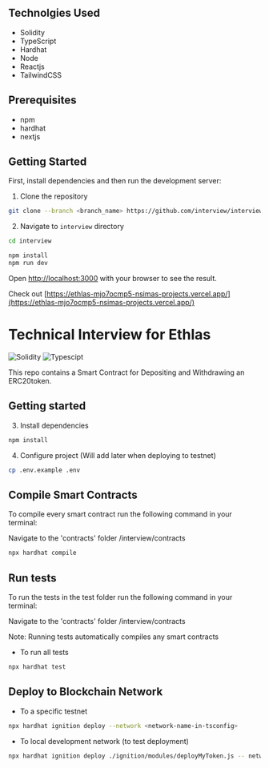 ## Technolgies Used
-   Solidity
-   TypeScript
-   Hardhat
-   Node
-   Reactjs
-   TailwindCSS

## **Prerequisites**
-   npm
-   hardhat
-   nextjs

## Getting Started

First, install dependencies and then run the development server:
1.  Clone the repository

```sh
git clone --branch <branch_name> https://github.com/interview/interview.git
```

2.  Navigate to `interview` directory

```sh
cd interview
```

```bash
npm install
npm run dev

```
Open [http://localhost:3000](http://localhost:3000) with your browser to see the result.

Check out [https://ethlas-mjo7ocmp5-nsimas-projects.vercel.app/](https://ethlas-mjo7ocmp5-nsimas-projects.vercel.app/)


# **Technical Interview  for Ethlas**

<img alt="Solidity" src="https://img.shields.io/badge/Solidity-e6e6e6?style=for-the-badge&logo=solidity&logoColor=black"> <img alt="Typescipt" src="https://img.shields.io/badge/typescript-%23007ACC.svg?style=for-the-badge&logo=typescript&logoColor=white">

This repo contains a Smart Contract for Depositing and Withdrawing an ERC20token.


## **Getting started**



3.  Install dependencies

```sh
npm install
```

4.  Configure project (Will add later when deploying to testnet)

```sh
cp .env.example .env
```

## **Compile Smart Contracts**


To compile every smart contract run the following command in your terminal:

Navigate to the 'contracts' folder /interview/contracts

```sh
npx hardhat compile
```



## **Run tests**

To run the tests in the test folder run the following command in your terminal:

Navigate to the 'contracts' folder /interview/contracts

Note: Running tests automatically compiles any smart contracts

-   To run all tests
```sh
npx hardhat test
```

## **Deploy to Blockchain Network**

-   To a specific testnet

```sh
npx hardhat ignition deploy --network <network-name-in-tsconfig> 
```

-   To local development network (to test deployment)

```sh
npx hardhat ignition deploy ./ignition/modules/deployMyToken.js -- network localhost
```